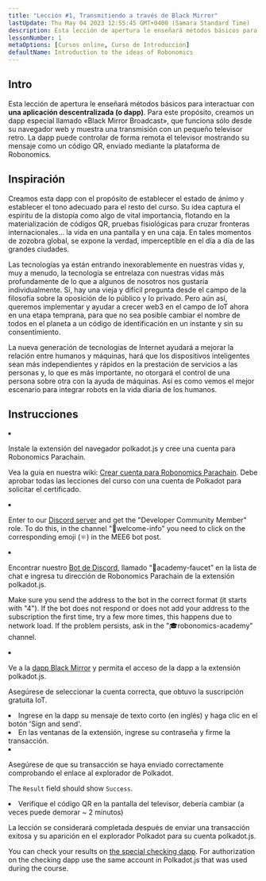 ```yaml
---
title: "Lección #1, Transmitiendo a través de Black Mirror"
lastUpdate: Thu May 04 2023 12:55:45 GMT+0400 (Samara Standard Time)
description: Esta lección de apertura le enseñará métodos básicos para interactuar con una aplicación descentralizada (o dapp).
lessonNumber: 1
metaOptions: [Cursos online, Curso de Introducción]
defaultName: Introduction to the ideas of Robonomics
---
```


## Intro

Esta lección de apertura le enseñará métodos básicos para interactuar con **una aplicación descentralizada (o dapp)**. Para este propósito, creamos un dapp especial llamado «Black Mirror Broadcast», que funciona sólo desde su navegador web y muestra una transmisión con un pequeño televisor retro. La dapp puede controlar de forma remota el televisor mostrando su mensaje como un código QR, enviado mediante la plataforma de Robonomics.


## Inspiración

Creamos esta dapp con el propósito de establecer el estado de ánimo y establecer el tono adecuado para el resto del curso. Su idea captura el espíritu de la distopía como algo de vital importancia, flotando en la materialización de códigos QR, pruebas fisiológicas para cruzar fronteras internacionales… la vida en una pantalla y en una caja. En tales momentos de zozobra global, se expone la verdad, imperceptible en el día a día de las grandes ciudades. 

Las tecnologías ya están entrando inexorablemente en nuestras vidas y, muy a menudo, la tecnología se entrelaza con nuestras vidas más profundamente de lo que a algunos de nosotros nos gustaría individualmente. Sí, hay una vieja y difícil pregunta desde el campo de la filosofía sobre la oposición de lo público y lo privado. Pero aún así, queremos implementar y ayudar a crecer web3 en el campo de IoT ahora en una etapa temprana, para que no sea posible cambiar el nombre de todos en el planeta a un código de identificación en un instante y sin su consentimiento. 

La nueva generación de tecnologías de Internet ayudará a mejorar la relación entre humanos y máquinas, hará que los dispositivos inteligentes sean más independientes y rápidos en la prestación de servicios a las personas y, lo que es más importante, no otorgará el control de una persona sobre otra con la ayuda de máquinas. Así es como vemos el mejor escenario para integrar robots en la vida diaria de los humanos.


## Instrucciones

<List type="numbers">

<li>

Instale la extensión del navegador polkadot.js y cree una cuenta para Robonomics Parachain. 

Vea la guía en nuestra wiki: [Crear cuenta para Robonomics Parachain](https://wiki.robonomics.network/docs/create-account-in-dapp/). Debe aprobar todas las lecciones del curso con una cuenta de Polkadot para solicitar el certificado.

</li>

<li>

Enter to our [Discord server](https://discord.gg/xqDgG3EGm9) and get the "Developer Community Member" role. To do this, in the channel "👋welcome-info" you need to click on the corresponding emoji (⚛️) in the MEE6 bot post.

</li>

<li>

Encontrar nuestro [Bot de Discord](https://discord.com/channels/803947358492557312/944186892038053899), llamado “🚰academy-faucet” en la lista de chat e ingresa tu dirección de Robonomics Parachain de la extensión polkadot.js.

Make sure you send the address to the bot in the correct format (it starts with "4"). If the bot does not respond or does not add your address to the subscription the first time, try a few more times, this happens due to network load. If the problem persists, ask in the "🎓robonomics-academy" channel.

</li>

<li>

Ve a la [dapp Black Mirror](https://blackmirror.robonomics.academy) y permita el acceso de la dapp a la extensión polkadot.js. 

Asegúrese de seleccionar la cuenta correcta, que obtuvo la suscripción gratuita IoT.

</li>

<li>
Ingrese en la dapp su mensaje de texto corto (en inglés) y haga clic en el botón 'Sign and send'.
</li>

<li>
En las ventanas de la extensión, ingrese su contraseña y firme la transacción. 
</li>

<li>

Asegúrese de que su transacción se haya enviado correctamente comprobando el enlace al explorador de Polkadot.

The <code>Result</code> field should show <code>Success</code>.

</li>

<li>
Verifique el código QR en la pantalla del televisor, debería cambiar (a veces puede demorar ~ 2 minutos)
</li>
</List>

<Result>

La lección se considerará completada después de enviar una transacción exitosa y su aparición en el explorador Polkadot para su cuenta polkadot.js.

You can check your results on [the special checking dapp](https://lk.robonomics.academy/). For authorization on the checking dapp use the same account in Polkadot.js that was used during the course.

</Result>

